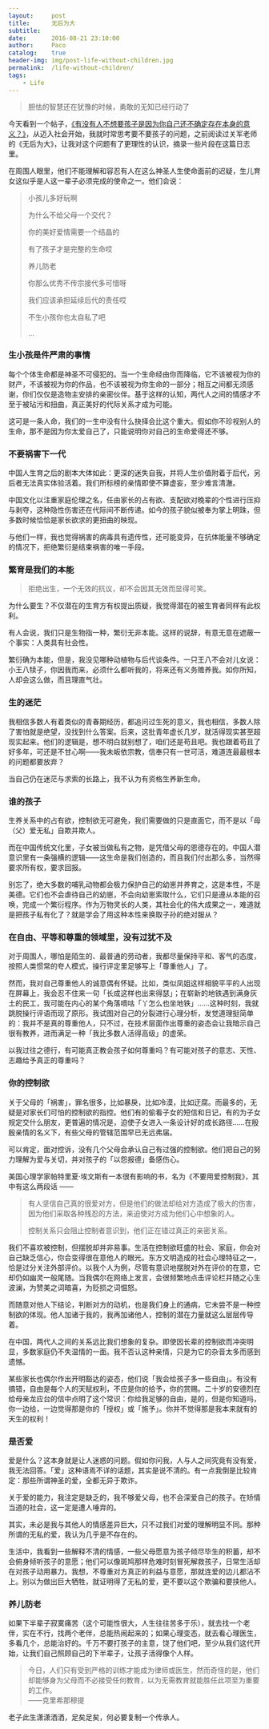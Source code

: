 ```yaml
---
layout:     post
title:      无后为大
subtitle:
date:       2016-08-21 23:10:00
author:     Paco
catalog:    true
header-img: img/post-life-without-children.jpg
permalink:  /life-without-children/
tags:
    - Life
---
```


> 胆怯的智慧还在犹豫的时候，勇敢的无知已经行动了

今天看到一个帖子，[《有没有人不想要孩子是因为你自己还不确定存在本身的意义？》](https://www.reddit.com/r/TwoXChromosomes/comments/4yw77l/does_anyone_else_not_want_kids_because_you_arent/)，从迈入社会开始，我就时常思考要不要孩子的问题，之前阅读过关军老师的《无后为大》，让我对这个问题有了更理性的认识，摘录一些片段在这篇日志里。

在周围人眼里，他们不能理解和容忍有人在这么神圣人生使命面前的迟疑，生儿育女这似乎是人这一辈子必须完成的使命之一。他们会说：

> 小孩儿多好玩啊
>
> 为什么不给父母一个交代？
>
> 你的美好爱情需要一个结晶的
>
> 有了孩子才是完整的生命哎
>
> 养儿防老
>
> 你那么优秀不传宗接代多可惜呀
>
> 我们应该承担延续后代的责任哎
>
> 不生小孩你也太自私了吧
>
> ...

### 生小孩是件严肃的事情

每个个体生命都是神圣不可侵犯的。当一个生命经由你而降临，它不该被视为你的财产，不该被视为你的作品，也不该被视为你生命的一部分；相互之间都无须感谢，你们仅仅是造物主安排的亲密伙伴。基于这样的认知，两代人之间的情感才不至于被玷污和扭曲，真正美好的代际关系才成为可能。

这可是一条人命，我们的一生中没有什么抉择会比这个重大。假如你不珍视别人的生命，那不是因为你太爱自己了，只能说明你对自己的生命爱得还不够。

### 不要祸害下一代

中国人生育之后的剧本大体如此：更深的迷失自我，并将人生价值附着于后代，另后者无法真实体验活着。我们所标榜的亲情即使不算虚妄，至少难言清澈。

中国文化以注重家庭伦理之名，任由家长的占有欲、支配欲对晚辈的个性进行压抑与剥夺，这种隐性伤害还在代际间不断传递。如今的孩子貌似被奉为掌上明珠，但多数时候恰恰是家长欲求的更扭曲的映现。

与他们一样，我也觉得祸害的病毒具有遗传性，还可能变异，在抗体能量不够确定的情况下，拒绝繁衍是结束祸害的唯一手段。

### 繁育是我们的本能

> 拒绝出生，一个无效的抗议，却不会因其无效而显得可笑。

为什么要生？不仅潜在的生育方有权提出质疑，我觉得潜在的被生育者同样有此权利。

有人会说，我们只是生物指一种，繁衍无非本能。这样的说辞，有意无意在遮蔽一个事实：人类具有社会性。

繁衍确为本能，但是，我没见哪种动植物与后代谈条件。一只王八不会对儿女说：小王八犊子，你因我而来，必须什么都听我的，将来还有义务赡养我。如你所知，人却会这么做，而且理直气壮。

### 生的迷茫

我相信多数人有着类似的青春期经历，都追问过生死的意义，我也相信，多数人除了害怕就是绝望，没找到什么答案。后来，这批青年虚长几岁，就活得现实甚至超现实起来。他们的逻辑是，想不明白就别想了，咱们还是苟且吧。我也跟着苟且了好多年，可还是不甘心啊——我未皈依宗教，信奉只有一世可活，难道连最最根本的问题都要放弃？

当自己仍在迷茫与求索的长路上，我不认为有资格生养新生命。

### 谁的孩子

生养关系中的占有欲，控制欲无可避免，我们需要做的只是直面它，而不是以「母（父）爱无私」自欺并欺人。

而在中国传统文化里，子女被当做私有之物，是凭借父母的恩德存在的。中国人潜意识里有一条强横的逻辑——这生命是我们创造的，而且我们付出那么多，当然得要求所有权，要求回报。

别忘了，绝大多数的哺乳动物都会极力保护自己的幼崽并养育之，这是本性，不是美德。它们也不会虐待自己的幼崽，不会向幼崽索取什么，它们只是遵从本能的召唤，完成一个繁衍程序。作为万物灵长的人类，其社会化的伟大成果之一，难道就是把孩子私有化了？就是学会了用这种本性来换取子孙的绝对服从？

### 在自由、平等和尊重的领域里，没有过犹不及

对于周围人，哪怕是陌生的、最普通的劳动者，我都尽量保持平和、客气的态度，按照人类惯常的夸人模式，操行评定里足够写上「尊重他人」了。

然而，我对自己尊重他人的诚意偶有怀疑。比如，类似凤姐这样相貌平平的人出现在屏幕上，我会忍不住来一句「长成这样也出来得瑟」；在崭新的地铁遇到满身灰土的民工，我可能在内心的某个角落嘀咕「丫怎么也坐地铁」……这种时刻，我就跳脱操行评语而现了原形。我试图对自己的分裂进行心理分析，发觉道理挺简单的：我并不是真的尊重他人，只不过，在技术层面作出尊重的姿态会让我暗示自己很有教养，进而满足一种「我比多数人活得高级」的虚荣。

以我过往之德行，有可能真正教会孩子如何尊重吗？有可能对孩子的意志、天性、志趣给予真正的尊重吗？

### 你的控制欲

关于父母的「祸害」，罪名很多，比如暴戾，比如冷漠，比如迂腐。而最多的，无疑是对家长们可怕的控制欲的指控。他们有的偷看子女的短信和日记，有的为子女规定交什么朋友，更普遍的情况是，迫使子女进入一条设计好的成长路径……在殷殷亲情的名义下，有些父母的管辖范围早已无远弗届。

可以肯定，面对控诉，没有几个父母会承认自己有过强的控制欲。他们把自己的努力理解为爱与关切，并对孩子的「以怨报德」备感伤心。

美国心理学家帕特里夏·埃文斯有一本很有影响的书，名为《不要用爱控制我》，其中有这么两段话 ——

> 有人坚信自己真的很爱对方，但是他们的做法却给对方造成了极大的伤害，因为他们采取各种残忍的方法，来迫使对方成为他们心中想象的人。
>
> 控制关系只会阻止控制者意识到，他们正在错过真正的亲密关系。

我们不喜欢被控制，但摆脱却并非易事。生活在控制欲旺盛的社会、家庭，你会对自己缺乏信心，你会变得很在意他人的眼光。东方文明造成的社会心理特征之一，恰是过分关注外部评价。以我个人为例，尽管有意识地摆脱对外在评价的在意，它却仍如幽灵一般尾随。当我偶尔在网络上发言，会很频繁地点击评论栏并随之心生波澜，为赞美之词暗喜，为贬损之词愠怒。

而随意对他人下结论，判断对方的动机，也是我们身上的通病，它未尝不是一种控制欲的体现。他人加诸于我的，我再加诸他人，控制的潜在力量就这么层层传导着。

在中国，两代人之间的关系远比我们想象的复杂。即使因长辈的控制欲而冲突明显，多数家庭仍不失温情的一面。我不否认这种亲情，只是为它的杂音太多而感到遗憾。

某些家长也偶尔作出开明豁达的姿态，他们说「我会给孩子多一些自由」。有没有搞错，自由是每个人的天赋权利，不应是你的给予，你的赏赐。二十岁的安德烈在给母亲龙应台的信中点明了这个常识：你给我足够的自由，是的，但是你知道吗，你一边给，一边觉得那是你的「授权」或「施予」。你并不觉得那是我本来就有的天生的权利！

### 是否爱

爱是什么？这本身就是让人迷惑的问题。假如你问我，人与人之间究竟有没有爱，我无法回答。「爱」这种语焉不详的话题，其实是说不清的。有一点我倒是比较肯定：那些所谓神圣的爱，全都无异于欺诈。

关于爱的能力，我注定是缺乏的，我不够爱父母，也不会深爱自己的孩子。在矫情当道的社会，这一定是遭人唾弃的。

其实，未必是我与其他人的情感差异巨大，只不过我们对爱的理解明显不同。那种所谓的无私的爱，我认为几乎是不存在的。

生活中，我看到一些解释不清的情感，一些父母愿意为孩子倾尽毕生的积蓄，却不会俯身倾听孩子的意愿；他们可以像斑鸠那样危难时刻冒死解救孩子，日常生活却在对孩子动用暴力。我想，不尊重对方真正的利益与意愿，那就连爱的边儿都沾不上。别以为做出巨大牺牲，就证明得了无私的爱，更不要以这个欺骗和要挟他人。

### 养儿防老

如果下半辈子寂寞痛苦（这个可能性很大，人生往往苦多于乐），就去找一个老伴，实在不行，找两个老伴，总能热闹起来的；如果心理变态，就去看心理医生，多看几个，总能治好的。千万不要打孩子的主意，饶了他们吧，至少从我们这代开始，让我们自己照顾自己的下半辈子，让孩子活得像个人样。

<blockquote>
今日，人们只有受到严格的训练才能成为律师或医生，然而奇怪的是，他们却能够身为父母而不必接受任何教育，以为无需教育就能胜任此项至为重要的工作。

<div class="text-right">——克里希那穆提</div>
</blockquote>

老子此生潇潇洒洒，足矣足矣，何必要复制一个传承人。
